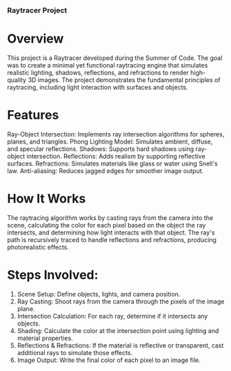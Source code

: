 ### Raytracer Project
# Overview
This project is a Raytracer developed during the Summer of Code. The goal was to create a minimal yet functional raytracing engine that simulates realistic lighting, shadows, reflections, and refractions to render high-quality 3D images. The project demonstrates the fundamental principles of raytracing, including light interaction with surfaces and objects.

# Features
Ray-Object Intersection: Implements ray intersection algorithms for spheres, planes, and triangles.
Phong Lighting Model: Simulates ambient, diffuse, and specular reflections.
Shadows: Supports hard shadows using ray-object intersection.
Reflections: Adds realism by supporting reflective surfaces.
Refractions: Simulates materials like glass or water using Snell's law.
Anti-aliasing: Reduces jagged edges for smoother image output.
# How It Works
The raytracing algorithm works by casting rays from the camera into the scene, calculating the color for each pixel based on the object the ray intersects, and determining how light interacts with that object. The ray's path is recursively traced to handle reflections and refractions, producing photorealistic effects.

# Steps Involved:
1. Scene Setup: Define objects, lights, and camera position.
2. Ray Casting: Shoot rays from the camera through the pixels of the image plane.
3. Intersection Calculation: For each ray, determine if it intersects any objects.
4. Shading: Calculate the color at the intersection point using lighting and material properties.
5. Reflections & Refractions: If the material is reflective or transparent, cast additional rays to simulate those effects.
6. Image Output: Write the final color of each pixel to an image file.
